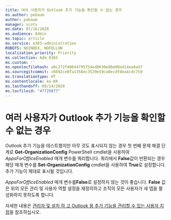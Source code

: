 ```yaml
---
title: 여러 사용자가 Outlook 추가 기능을 확인할 수 없는 경우
ms.author: pebaum
author: pebaum
manager: scotv
ms.date: 07/16/2020
ms.audience: Admin
ms.topic: article
ms.service: o365-administration
ROBOTS: NOINDEX, NOFOLLOW
localization_priority: Priority
ms.collection: Adm_O365
ms.custom: ''
ms.openlocfilehash: a0c272f40044795754ed8630e88e00ed14ea6ad7
ms.sourcegitcommit: c6692ce0fa1358ec3529e59ca0ecdfdea4cdc759
ms.translationtype: HT
ms.contentlocale: ko-KR
ms.lasthandoff: 09/14/2020
ms.locfileid: "47729877"
---
```

# <a name="multiple-users-not-seeing-add-ins-in-outlook"></a>여러 사용자가 Outlook 추가 기능을 확인할 수 없는 경우

Outlook 추가 기능을 테스트했지만 아무 것도 표시되지 않는 경우 첫 번째 문제 해결 단계로 **Get-OrganizationConfig** PowerShell cmdlet을 사용하여 _AppsForOfficeEnabled_ 매개 변수를 쿼리합니다. 쿼리에서 **False**값이 반환되는 경우 해당 매개 변수를 **Set-OrganizationConfig** cmdlet을 사용하여 **True**로 설정합니다. 추가 기능이 제대로 표시될 것입니다.

_AppsForOfficeEnabled_ 매개 변수를**False**로 설정하지 않는 것이 좋습니다. **False** 값은 위의 모든 관리 및 사용자 역할 설정을 재정의하고 조직의 모든 사용자가 새 앱을 활성화하지 못하도록 합니다.

자세한 내용은 [관리자 및 설치 하 고 Outlook 용 추가 기능을 관리할 수 있는 사용자 지정](https://docs.microsoft.com/exchange/clients-and-mobile-in-exchange-online/add-ins-for-outlook/specify-who-can-install-and-manage-add-ins#user-roles)을 참조하십시오.